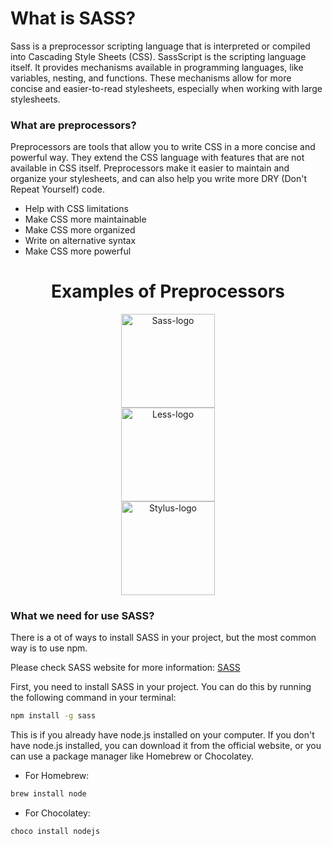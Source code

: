 # What is SASS?
Sass is a preprocessor scripting language that is interpreted or compiled into Cascading Style Sheets (CSS). SassScript is the scripting language itself. It provides mechanisms available in programming languages, like variables, nesting, and functions. These mechanisms allow for more concise and easier-to-read stylesheets, especially when working with large stylesheets.

### What are preprocessors?
Preprocessors are tools that allow you to write CSS in a more concise and powerful way. They extend the CSS language with features that are not available in CSS itself. Preprocessors make it easier to maintain and organize your stylesheets, and can also help you write more DRY (Don't Repeat Yourself) code.
- Help with CSS limitations
- Make CSS more maintainable
- Make CSS more organized
- Write on alternative syntax
- Make CSS more powerful

<div align="center">
<h1> Examples of Preprocessors </h1>
    <div>
        <img src="https://cdn.iconscout.com/icon/free/png-256/free-sass-logo-icon-download-in-svg-png-gif-file-formats--programming-langugae-freebies-pack-logos-icons-1175092.png?f=webp&w=256" alt="Sass-logo" width="150px">
    </div>
    <div>
        <img src="https://seeklogo.com/images/L/less-logo-AAE582C286-seeklogo.com.png" alt="Less-logo" width="150px">
    </div>
    <div>
        <img src="https://upload.wikimedia.org/wikipedia/commons/d/d8/Stylus-logo.svg" alt="Stylus-logo" width="150px">
    </div>
</div>

### What we need for use SASS?
There is a ot of ways to install SASS in your project, but the most common way is to use npm.

Please check SASS website for more information: [SASS](https://sass-lang.com/)

First, you need to install SASS in your project. You can do this by running the following command in your terminal:
```bash
npm install -g sass
```
This is if you already have node.js installed on your computer. If you don't have node.js installed, you can download it from the official website, or you can use a package manager like Homebrew or Chocolatey.

- For Homebrew:
```bash
brew install node
```
- For Chocolatey:
```bash
choco install nodejs
```
